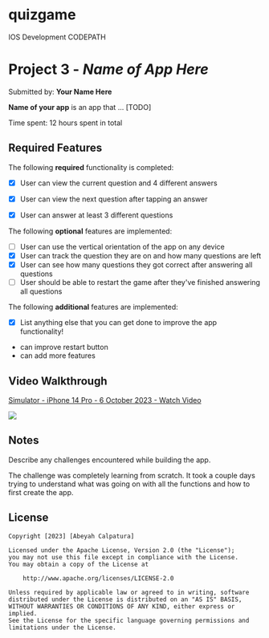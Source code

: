 # quizgame
IOS Development CODEPATH
# Project 3 - *Name of App Here*

Submitted by: **Your Name Here**

**Name of your app** is an app that ... [TODO] 

Time spent: 12 hours spent in total

## Required Features

The following **required** functionality is completed:

- [x] User can view the current question and 4 different answers
- [x] User can view the next question after tapping an answer
- [x] User can answer at least 3 different questions


The following **optional** features are implemented:

- [ ] User can use the vertical orientation of the app on any device
- [x] User can track the question they are on and how many questions are left
- [x] User can see how many questions they got correct after answering all questions
- [ ] User should be able to restart the game after they've finished answering all questions

The following **additional** features are implemented:

- [x] List anything else that you can get done to improve the app functionality!

- can improve restart button
- can add more features

## Video Walkthrough

<div>
    <a href="https://www.loom.com/share/695b43c9dd8a432bb1c0b4cdac3699e3">
      <p>Simulator - iPhone 14 Pro - 6 October 2023 - Watch Video</p>
    </a>
    <a href="https://www.loom.com/share/695b43c9dd8a432bb1c0b4cdac3699e3">
      <img style="max-width:300px;" src="null">
    </a>
  </div>

## Notes

Describe any challenges encountered while building the app.

The challenge was completely learning from scratch. It took a couple days trying to understand what was going on with all the functions and how to first create the app.

## License

    Copyright [2023] [Abeyah Calpatura]

    Licensed under the Apache License, Version 2.0 (the "License");
    you may not use this file except in compliance with the License.
    You may obtain a copy of the License at

        http://www.apache.org/licenses/LICENSE-2.0

    Unless required by applicable law or agreed to in writing, software
    distributed under the License is distributed on an "AS IS" BASIS,
    WITHOUT WARRANTIES OR CONDITIONS OF ANY KIND, either express or implied.
    See the License for the specific language governing permissions and
    limitations under the License.
